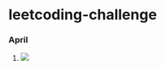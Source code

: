 # leetcoding-challenge

### April 

1. ![](https://ray.so/#code=Y2xhc3MgU29sdXRpb246CiAgICBkZWYgc2VhcmNoKHNlbGYsIG51bXM6IGxpc3RbaW50XSwgdGFyZ2V0OiBpbnQpIC0-IGludDoKICAgICAgICAjIGRlZmluaW5nIHdpbmRvdyBib3VuZGFyaWVzCiAgICAgICAgbGVmdCwgcmlnaHQgPSAwLCBsZW4obnVtcykgLSAxIAogICAgICAgICMgdGhpcyB3aWxsIGJlIG91ciBleGl0IGNvbmRpdGlvbgogICAgICAgIHdoaWxlIGxlZnQgPCByaWdodDogCiAgICAgICAgICAgIG1pZCA9IGxlZnQgKyAocmlnaHQtbGVmdCkvLzIgIyBmaW5kaW5nIG1pZCBpbmRleAogICAgICAgICAgICBpZiB0YXJnZXQgPCBudW1zW21pZF06IAogICAgICAgICAgICAgICAgcmlnaHQgPSBtaWQgLSAxICMgcHJ1bmUgcmlnaHQgaGFsZgogICAgICAgICAgICBlbGlmIHRhcmdldCA-IG51bXNbbWlkXToKICAgICAgICAgICAgICAgIGxlZnQgPSBtaWQgKyAxICMgcHJ1bmUgbGVmdCBoYWxmCiAgICAgICAgICAgIGVsc2U6CiAgICAgICAgICAgICAgICByZXR1cm4gbWlkICMgZm91bmQgdGhlIGluZGV4CiAgICAgICAgcmV0dXJuIC0xICMgZGVmYXVsdCByZXR1cm4&language=python&theme=candy&darkMode=true&background=true&padding=32&width=746&title=1+-+April+LeetCoding+Challenge)
